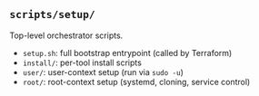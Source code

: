 ## `scripts/setup/`
Top-level orchestrator scripts.

- `setup.sh`: full bootstrap entrypoint (called by Terraform)
- `install/`: per-tool install scripts
- `user/`: user-context setup (run via `sudo -u`)
- `root/`: root-context setup (systemd, cloning, service control)
